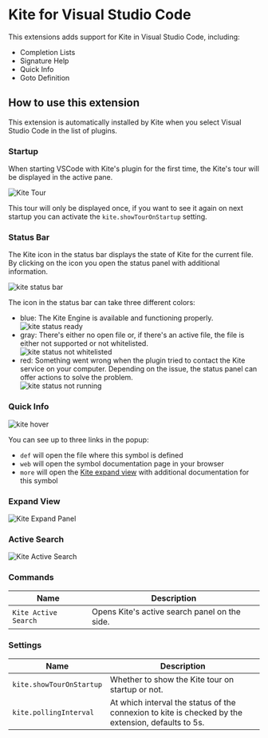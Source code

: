 # Kite for Visual Studio Code

This extensions adds support for Kite in Visual Studio Code, including:

- Completion Lists
- Signature Help
- Quick Info
- Goto Definition 

## How to use this extension

This extension is automatically installed by Kite when you select Visual Studio Code in the list of plugins.

### Startup

When starting VSCode with Kite's plugin for the first time, the Kite's tour will be displayed in the active pane.

![Kite Tour](./images/kite-tour.png)

This tour will only be displayed once, if you want to see it again on next startup you can activate the `kite.showTourOnStartup` setting.

### Status Bar

The Kite icon in the status bar displays the state of Kite for the current file. By clicking on the icon you open the status panel with additional information.

![kite status bar](./images/kite-status-bar.png)

The icon in the status bar can take three different colors:

- blue: The Kite Engine is available and functioning properly.<br/>![kite status ready](./images/kite-status-ready.png)
- gray: There's either no open file or, if there's an active file, the file is either not supported or not whitelisted.<br/>![kite status not whitelisted](./images/kite-status-non-whitelisted.png)
- red: Something went wrong when the plugin tried to contact the Kite service on your computer. Depending on the issue, the status panel can offer actions to solve the problem.<br/>![kite status not running](./images/kite-status-not-running.png)

### Quick Info

![kite hover](./images/kite-hover.png)

You can see up to three links in the popup:

- `def` will open the file where this symbol is defined
- `web` will open the symbol documentation page in your browser
- `more` will open the [Kite expand view](#expand-view) with additional documentation for this symbol

### Expand View

![Kite Expand Panel](./images/kite-expand-panel.png)

### Active Search

![Kite Active Search](./images/kite-active-search.png)

### Commands

|Name|Description|
|---|---|
|`Kite Active Search`|Opens Kite's active search panel on the side.|

### Settings

|Name|Description|
|---|---|
|`kite.showTourOnStartup`|Whether to show the Kite tour on startup or not.|
|`kite.pollingInterval`|At which interval the status of the connexion to kite is checked by the extension, defaults to 5s.|